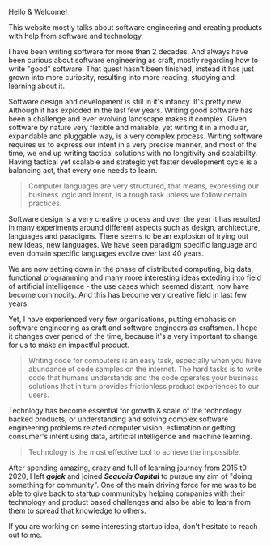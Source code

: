 

Hello & Welcome! 

This website mostly talks about software engineering and creating products with help from software and technology.

I have been writing software for more than 2 decades. And always have been curious about software engineering as craft, mostly regarding how to write "good" software. That quest hasn't been finished, instead it has just grown into more curiosity, resulting into more reading, studying and learning about it.

Software design and development is still in it's infancy. It's pretty new. Although it has exploded in the  last few years. Writing good software has been a challenge and ever evolving landscape makes it complex. Given software by nature very flexible and maliable, yet writing it in a modular, expandable and pluggable way, is a very complex process. Writing software requires us to express our intent in a very precise manner, and most of the time, we end up writing tactical solutions with no longitivity and scalability. Having tactical yet scalable and strategic yet faster development cycle is a balancing act, that every one needs to learn.

<blockquote class="blockquote">
Computer languages are very structured, that means, expressing our business logic and intent, is a tough task unless
we follow certain practices. 
</blockquote>


Software design is a very creative process and over the year it has resulted in many experiments around different aspects such as design, architecture, languages and paradigms. There seems to be an explosion of trying out new ideas, new languages. We have seen paradigm specific language and even domain specific languages evolve over last 40 years.

We are now setting down in the phase of distributed computing, big data, functional programming and many more interesting ideas exteding into field of artificial intelligence - the use cases which seemed distant, now have become commodity. And this has become very creative field in last few years.

Yet, I have experienced very few organisations, putting emphasis on software engineering as craft and software engineers as craftsmen. I hope it changes over period of the time, because it's a very important to change for us to make an impactful product.

<blockquote class="blockquote">
Writing code for computers is an easy task, especially when you have abundance of code samples on the internet.  The hard tasks is to write code that humans understands and the code operates
your business solutions that in turn provides frictionless product experiences to our users.
</blockquote>



Technlogy has become essential for growth & scale of the technology backed products;
or understanding and solving complex software engineering problems related computer vision, estimation or getting consumer's intent using data, artificial intelligence and machine learning.

<blockquote class="blockquote">
Technology is the most effective tool to achieve the impossible.
</blockquote>


After spending amazing, crazy and full of learning journey from 2015 t0 2020, I left _**gojek**_ and joined _**Sequoia Capital**_ to pursue my aim of "doing something for community". One of the main driving force for me was to be able to give back to startup communityby helping companies with their technology and product based challenges and also be able to learn from them to spread that knowledge to others.

If you are working on some interesting startup idea, don't hesitate to reach out to me.


